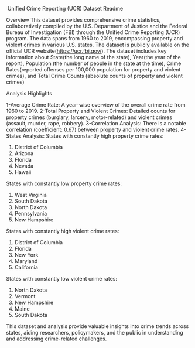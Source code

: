 Unified Crime Reporting (UCR) Dataset Readme
 
Overview
This dataset provides comprehensive crime statistics, collaboratively compiled by the U.S. Department of Justice and the Federal Bureau of Investigation (FBI) through the Unified Crime Reporting (UCR) program. The data spans from 1960 to 2019, encompassing property and violent crimes in various U.S. states.
The dataset is publicly available on the official UCR website(https://ucr.fbi.gov/).
The dataset includes key information about State(the long name of the state), Year(the year of the report), Population (the number of people in the state at the time), Crime Rates(reported offenses per 100,000 population for property and violent crimes), and Total Crime Counts (absolute counts of property and violent crimes)

Analysis Highlights

1-Average Crime Rate: A year-wise overview of the overall crime rate from 1960 to 2019.
2-Total Property and Violent Crimes: Detailed counts for property crimes (burglary, larceny, motor-related) and violent crimes (assault, murder, rape, robbery).
3-Correlation Analysis: There is a notable correlation (coefficient: 0.67) between property and violent crime rates.
4-States Analysis:
States with constantly high property crime rates:
1. District of Columbia
2. Arizona
3. Florida
4. Nevada
5. Hawaii
   
States with constantly low property crime rates:
1. West Virginia
2. South Dakota
3. North Dakota
4. Pennsylvania
5. New Hampshire

States with constantly high violent crime rates:
1. District of Columbia
2. Florida
3. New York
4. Maryland
5. California
   
States with constantly low violent crime rates:
1. North Dakota
2. Vermont
3. New Hampshire
4. Maine
5. South Dakota

This dataset and analysis provide valuable insights into crime trends across states, aiding researchers, policymakers, and the public in understanding and addressing crime-related challenges.
